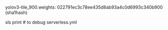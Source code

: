 yolov3-tile_900.weights: 022791ec3c78ee435d8ab93a4c0d6993c340b900 (sha1hash)

sls print # to debug serverless.yml
